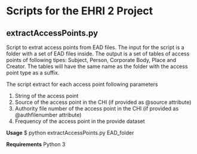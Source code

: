 # Scripts for the EHRI 2 Project


## extractAccessPoints.py

Script to extrat access points from EAD files. 
The input for the script is a folder with a set of EAD files inside. 
The output is a set of tables of access points of following tipes: Subject, Person, Corporate Body, Place and Creator. The tables will have the same name as the folder with the access point type as a suffix.

The script extract for each access point following parameters
1. String of the access point
2. Source of the access point in the CHI (if provided as @source attribute)
3. Authority file number of the access point in the CHI (if provided as @authfilenumber attribute)
4. Frequency of the access point in the provide dataset

**Usage**
$ python extractAccessPoints.py EAD_folder

**Requirements**
Python 3
